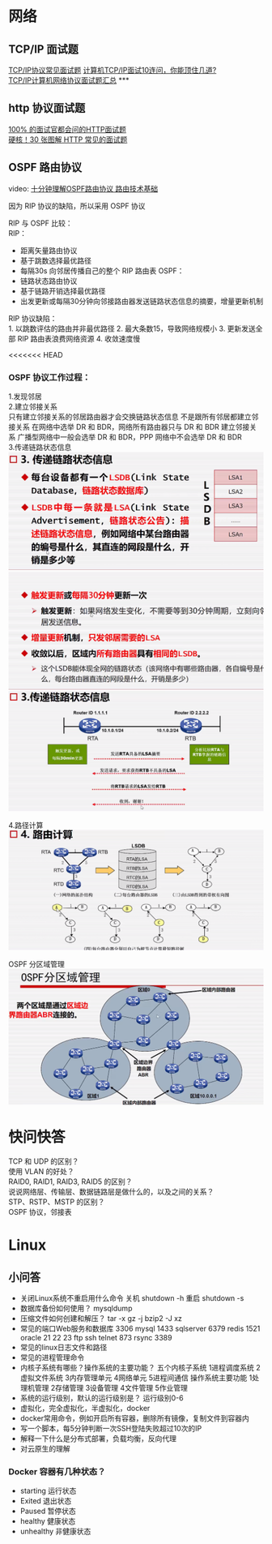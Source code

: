 # 网络  
## TCP/IP 面试题  
[TCP/IP协议常见面试题](https://blog.csdn.net/qq_41696018/article/details/124249818)
[计算机TCP/IP面试10连问，你能顶住几道?](https://zhuanlan.zhihu.com/p/357930679)  
[TCP/IP计算机网络协议面试题汇总](https://zhuanlan.zhihu.com/p/624875367) ***
  
  
## http 协议面试题  
[100% 的面试官都会问的HTTP面试题](https://zhuanlan.zhihu.com/p/135947893)  
[硬核！30 张图解 HTTP 常见的面试题](https://zhuanlan.zhihu.com/p/112010468)    
  
  
## OSPF 路由协议        
        
video: [十分钟理解OSPF路由协议 路由技术基础](https://www.bilibili.com/video/BV1YV41127U5/)
  
因为 RIP 协议的缺陷，所以采用 OSPF 协议  

RIP 与 OSPF 比较：  
RIP：  
* 距离矢量路由协议
* 基于跳数选择最优路径
* 每隔30s 向邻居传播自己的整个 RIP 路由表
OSPF：  
* 链路状态路由协议
* 基于链路开销选择最优路径
* 出发更新或每隔30分钟向邻接路由器发送链路状态信息的摘要，增量更新机制    
  
RIP 协议缺陷：  
	1. 以跳数评估的路由并非最优路径
	2. 最大条数15，导致网络规模小
	3. 更新发送全部 RIP 路由表浪费网络资源
	4. 收敛速度慢  
  
<<<<<<< HEAD
### OSPF 协议工作过程：      
    
1.发现邻居    
2.建立邻接关系    
	只有建立邻接关系的邻居路由器才会交换链路状态信息
	不是跟所有邻居都建立邻接关系
	在网络中选举 DR 和 BDR，网络所有路由器只与 DR 和 BDR 建立邻接关系
	广播型网络中一般会选举 DR 和 BDR，PPP 网络中不会选举 DR 和 BDR  
3.传递链路状态信息    
![](./photo/Pasted%20image%2020240315152415.png)    
![](./photo/Pasted%20image%2020240315152444.png)    
![](./photo/Pasted%20image%2020240315152526.png)    
  
4.路径计算  
![](./photo/Pasted%20image%2020240315152540.png)      


OSPF 分区域管理    
![](./photo/Pasted%20image%2020240315153041.png)    
    

  
  
# 快问快答  
  
TCP 和 UDP 的区别？  
使用 VLAN 的好处？  
RAID0, RAID1, RAID3, RAID5 的区别？  
说说网络层、传输层、数据链路层是做什么的，以及之间的关系？  
STP、RSTP、MSTP 的区别？  
OSPF 协议，邻接表  


  


# Linux  
## 小问答  
- 关闭Linux系统不重启用什么命令
  关机 shutdown -h
  重启 shutdown -s
- 数据库备份如何使用？
  mysqldump
- 压缩文件如何创建和解压？
  tar
  -x gz
  -j bzip2
  -J xz
- 常见的端口Web服务和数据库
  3306 mysql
  1433 sqlserver
  6379 redis
  1521 oracle
  21 22 23 ftp ssh telnet
  873 rsync
  3389   
- 常见的linux日志文件和路径
- 常见的进程管理命令
- 内核子系统有哪些？操作系统的主要功能？
  五个内核子系统  1进程调度系统  2虚拟文件系统  3内存管理单元  4网络单元  5进程间通信
  操作系统主要功能  1处理机管理  2存储管理  3设备管理  4文件管理  5作业管理
- 系统的运行级别，默认的运行级别是？
  运行级别0-6  
- 虚拟化，完全虚拟化，半虚拟化，docker
- docker常用命令，例如开启所有容器，删除所有镜像，复制文件到容器内
- 写一个脚本，每5分钟判断一次SSH登陆失败超过10次的IP
- 解释一下什么是分布式部署，负载均衡，反向代理
- 对云原生的理解
  
    
### Docker 容器有几种状态？

- starting 运行状态
- Exited 退出状态
- Paused 暂停状态
- healthy 健康状态
- unhealthy 非健康状态